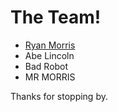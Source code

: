 # The Team!

* [Ryan Morris](./ryan-the-morris.md)
* Abe Lincoln
* Bad Robot
* MR MORRIS

Thanks for stopping by.
